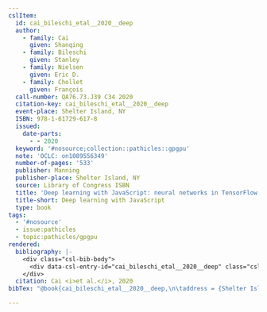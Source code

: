 ```yaml
---
cslItem:
  id: cai_bileschi_etal__2020__deep
  author:
    - family: Cai
      given: Shanqing
    - family: Bileschi
      given: Stanley
    - family: Nielsen
      given: Eric D.
    - family: Chollet
      given: François
  call-number: QA76.73.J39 C34 2020
  citation-key: cai_bileschi_etal__2020__deep
  event-place: Shelter Island, NY
  ISBN: 978-1-61729-617-8
  issued:
    date-parts:
      - - 2020
  keyword: '#nosource;collection::pathicles::gpgpu'
  note: 'OCLC: on1089556349'
  number-of-pages: '533'
  publisher: Manning
  publisher-place: Shelter Island, NY
  source: Library of Congress ISBN
  title: 'Deep learning with JavaScript: neural networks in TensorFlow.js'
  title-short: Deep learning with JavaScript
  type: book
tags:
  - '#nosource'
  - issue:pathicles
  - topic:pathicles/gpgpu
rendered:
  bibliography: |-
    <div class="csl-bib-body">
      <div data-csl-entry-id="cai_bileschi_etal__2020__deep" class="csl-entry">Cai, S. <i>et al.</i> 2020 <i>Deep learning with JavaScript: neural networks in TensorFlow.js</i>. Shelter Island, NY: Manning.</div>
    </div>
  citation: Cai <i>et al.</i>, 2020
bibTex: "@book{cai_bileschi_etal__2020__deep,\n\taddress = {Shelter Island, NY},\n\tauthor = {Cai, Shanqing and Bileschi, Stanley and Nielsen, Eric D. and Chollet, Fran{\\c c}ois},\n\tyear = {2020},\n\tnote = {OCLC: on1089556349},\n\tpublisher = {Manning},\n\ttitle = {Deep learning with {JavaScript}: neural networks in {TensorFlow}.js},\n}\n\n"

---
```


